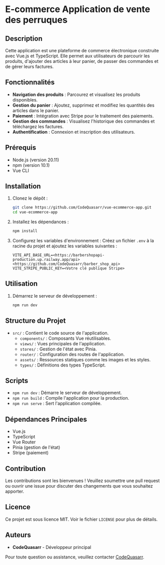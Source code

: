 
# E-commerce Application de vente des perruques

## Description
Cette application est une plateforme de commerce électronique construite avec Vue.js et TypeScript. Elle permet aux utilisateurs de parcourir les produits, d'ajouter des articles à leur panier, de passer des commandes et de gérer leurs factures.

## Fonctionnalités
- **Navigation des produits** : Parcourez et visualisez les produits disponibles.
- **Gestion du panier** : Ajoutez, supprimez et modifiez les quantités des articles dans le panier.
- **Paiement** : Intégration avec Stripe pour le traitement des paiements.
- **Gestion des commandes** : Visualisez l'historique des commandes et téléchargez les factures.
- **Authentification** : Connexion et inscription des utilisateurs.

## Prérequis
- Node.js (version 20.11)
- npm (version 10.1)
- Vue CLI

## Installation
1. Clonez le dépôt :
    ```bash
    git clone https://github.com/CodeQuasarr/vue-ecommerce-app.git
    cd vue-ecommerce-app
    ```

2. Installez les dépendances :
    ```bash
    npm install
    ```

3. Configurez les variables d'environnement :
   Créez un fichier `.env` à la racine du projet et ajoutez les variables suivantes :
    ```plaintext
    VITE_API_BASE_URL=<https://barbershopapi-production.up.railway.app/api> <https://github.com/CodeQuasarr/barber_shop_api>
    VITE_STRIPE_PUBLIC_KEY=<Votre clé publique Stripe>
    ```

## Utilisation
1. Démarrez le serveur de développement :
    ```bash
    npm run dev
    ```

## Structure du Projet
- `src/` : Contient le code source de l'application.
    - `components/` : Composants Vue réutilisables.
    - `views/` : Vues principales de l'application.
    - `stores/` : Gestion de l'état avec Pinia.
    - `router/` : Configuration des routes de l'application.
    - `assets/` : Ressources statiques comme les images et les styles.
    - `types/` : Définitions des types TypeScript.

## Scripts
- `npm run dev` : Démarre le serveur de développement.
- `npm run build` : Compile l'application pour la production.
- `npm run serve` : Sert l'application compilée.

## Dépendances Principales
- Vue.js
- TypeScript
- Vue Router
- Pinia (gestion de l'état)
- Stripe (paiement)

## Contribution
Les contributions sont les bienvenues ! Veuillez soumettre une pull request ou ouvrir une issue pour discuter des changements que vous souhaitez apporter.

## Licence
Ce projet est sous licence MIT. Voir le fichier `LICENSE` pour plus de détails.

## Auteurs
- **CodeQuasarr** - Développeur principal

Pour toute question ou assistance, veuillez contacter [CodeQuasarr](https://github.com/CodeQuasarr).

